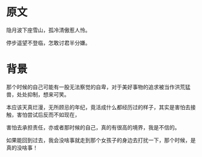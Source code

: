 # 原文

隐月波下座雪山，孤冷清傲惹人怜。

停步遥望不登临，怎敢讨君半分嫌。

# 背景

那个时候的自己可能有一股无法察觉的自卑，对于美好事物的追求被当作洪荒猛兽，处处抑制，想来可笑。

本应该天真烂漫，无所顾忌的年纪，竟活成什么都经历过的样子，其实是害怕去接触，害怕尝试后反而不如现在，

害怕去承担责任，亦或者那时候的自己，真的有很高的境界，我是不信的。

如果能回到过去，我会没啥事就走到那个女孩子的身边去打扰一下，那个时候，是真的没啥事！